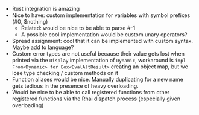 * Rust integration is amazing
* Nice to have: custom implementation for variables with symbol prefixes (#0, $nothing)
  * Related: would be nice to be able to parse #-1
  * A possible cool implementation would be custom unary operators?
* Spread assignment: cool that it can be implemented with custom syntax. Maybe add to language?
* Custom error types are not useful because their value gets lost when printed via the `Display` implementation of `Dynamic`, workaround is `impl From<Dynamic> for Box<EvalAltResult>` creating an object map, but we lose type checking / custom methods on it
* Function aliases would be nice. Manually duplicating for a new name gets tedious in the presence of heavy overloading.
* Would be nice to be able to call registered functions from other registered functions via the Rhai dispatch process (especially given overloading)